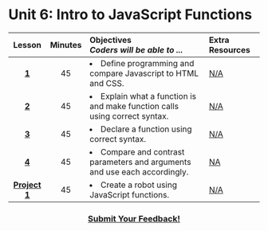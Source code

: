 # Unit 6: Intro to JavaScript Functions





|Lesson|Minutes|Objectives <br> *Coders will be able to ...*|Extra Resources|
|:-------:|:-------:|:-------|:-------|
|[**1**](https://drive.google.com/open?id=1GPPbEG_idE_HoyoCqtGkQB0g6gsYJVV_GwtAt6dqY3w)|45| <li> Define programming and compare Javascript to HTML and CSS. </li> |[N/A]()|
|[**2**](https://docs.google.com/presentation/d/1eyCvDgrWtgO0FBlRMS-3kUsPNKuewaY-Okoo4T4-8FE/edit#slide=id.g1d0118cf2a_0_406)|45|<li> Explain what a function is and make function calls using correct syntax.</li>|[N/A]()|
|[**3**](https://docs.google.com/presentation/d/12bysa5n8-AXFgO0yWo6VsT6wzyd0-t2LsBZHy1sIUtw/edit#slide=id.g1d0118cf2a_0_406)|45|<li> Declare a function using correct syntax.</li> |[N/A]()|
|[**4**](https://docs.google.com/presentation/d/1hMe-GCFU03czfLeB9W1vu5OGuOr-j4MVrND652sAYwk/edit#slide=id.g24c0a87c90_0_251)|45|<li> Compare and contrast parameters and arguments and use each accordingly.</li>|[NA]()|
|[**Project 1**](https://docs.google.com/presentation/d/1ey8NHcQm2J8YWL3GtdtSLv7cX7T7JpF1Gje7Cy6tgu8/edit#slide=id.g227777f554_0_50)|45|<li>Create a robot using JavaScript functions. </li>|[N/A]()|


<h3 align="center"><a href="https://docs.google.com/forms/d/e/1FAIpQLSfx0wkLyw_jSOhWR2yY8GTR8TV2NXYZc40us7aPHnl9bO6WAQ/viewform">Submit Your Feedback!</a></h3>


